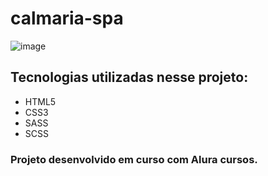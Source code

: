 # calmaria-spa

![image](https://github.com/weberstefani/calmaria-spa/assets/123468744/5a68c8d5-de88-4f0b-94fd-792abeb0002a)

## Tecnologias utilizadas nesse projeto:
* HTML5
* CSS3
* SASS
* SCSS

### Projeto desenvolvido em curso com Alura cursos.
